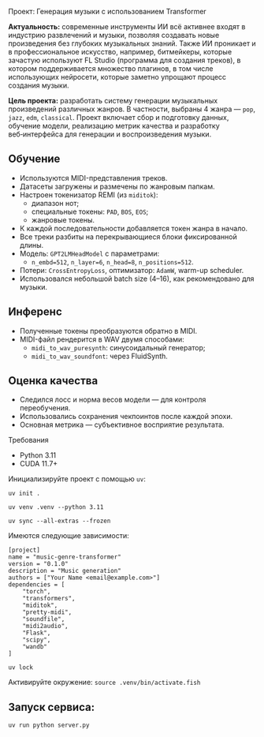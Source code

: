 Проект: Генерация музыки с использованием Transformer  

**Актуальность:** современные инструменты ИИ всё активнее входят в индустрию развлечений и музыки, позволяя создавать новые произведения без глубоких музыкальных знаний. Также ИИ проникает и в профессиональное искусство, например, битмейкеры, которые зачастую используют FL Studio (программа для создания треков), в котором поддерживается множество плагинов, в том числе использующих нейросети, которые заметно упрощают процесс создания музыки.

**Цель проекта:** разработать систему генерации музыкальных произведений различных жанров. В частности, выбраны 4 жанра — `pop`, `jazz`, `edm`, `classical`. Проект включает сбор и подготовку данных, обучение модели, реализацию метрик качества и разработку веб‑интерфейса для генерации и воспроизведения музыки.

## Обучение

- Используются MIDI-представления треков.
- Датасеты загружены и размечены по жанровым папкам.
- Настроен токенизатор REMI (из `miditok`):
  - диапазон нот;
  - специальные токены: `PAD`, `BOS`, `EOS`;
  - жанровые токены.
- К каждой последовательности добавляется токен жанра в начало.
- Все треки разбиты на перекрывающиеся блоки фиксированной длины.
- Модель: `GPT2LMHeadModel` с параметрами:
  - `n_embd=512`, `n_layer=6`, `n_head=8`, `n_positions=512`.
- Потери: `CrossEntropyLoss`, оптимизатор: `AdamW`, warm-up scheduler.
- Использовался небольшой batch size (4–16), как рекомендовано для музыки.

## Инференс

- Полученные токены преобразуются обратно в MIDI.
- MIDI-файл рендерится в WAV двумя способами:
  - `midi_to_wav_puresynth`: синусоидальный генератор;
  - `midi_to_wav_soundfont`: через FluidSynth.

## Оценка качества

- Следился лосс и норма весов модели — для контроля переобучения.
- Использовались сохранения чекпоинтов после каждой эпохи.
- Основная метрика — субъективное восприятие результата.

Требования
- Python 3.11
- CUDA 11.7+

Инициализируйте проект с помощью `uv`:

```uv init .```

`uv venv .venv --python 3.11`

`uv sync --all-extras --frozen`

Имеются следующие зависимости:

```
[project]
name = "music-genre-transformer"
version = "0.1.0"
description = "Music generation"
authors = ["Your Name <email@example.com>"]
dependencies = [
    "torch",
    "transformers",
    "miditok",
    "pretty-midi",
    "soundfile",
    "midi2audio",
    "Flask",
    "scipy",
    "wandb"
]
```

`uv lock`

Активируйте окружение:
`source .venv/bin/activate.fish`

## Запуск сервиса:

`uv run python server.py`
